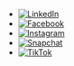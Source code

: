 
- [![LinkedIn](https://img.shields.io/badge/LinkedIn-%230077B5.svg?style=for-the-badge&logo=linkedin&logoColor=white)](https://www.linkedin.com/in/abdallah-mostafa-049779234)
- [![Facebook](https://img.shields.io/badge/Facebook-%231877F2.svg?style=for-the-badge&logo=facebook&logoColor=white)](https://www.facebook.com/abdalla.mostafa.545?mibextid=wwXIfr)
- [![Instagram](https://img.shields.io/badge/Instagram-%23E4405F.svg?style=for-the-badge&logo=instagram&logoColor=white)](https://www.instagram.com/abdallah_mostafa49/profilecard/)
- [![Snapchat](https://img.shields.io/badge/Snapchat-%23FFFC00.svg?style=for-the-badge&logo=snapchat&logoColor=black)](https://l.instagram.com/?u=https%3A%2F%2Fwww.snapchat.com%2Fadd%2Fabdallah492006%3Fshare_id%3DbGsiCn_6SHyv5wTISSgrnQ%26locale%3Dar_EG%2540numbers%253Dlatn%26fbclid%3DPAZXh0bgNhZW0CMTEAAabeIO4dDQvNfEguWHf-XqkVcqmvwaOO4napOhp9hs1hw957Ux39X5-m3xc_aem_TGyNNc4xZgLkAUorFON1GA&e=AT1ycy7zCqu_QmiOluN9E1mDfyT8SvYwqBpJjhsiwp5misDiQXuvfsUJzBESqzzvW5r4Qa8jcPmdICDLPAjbs7UClLSNeRM7tDqnzg)
- [![TikTok](https://img.shields.io/badge/TikTok-%23000000.svg?style=for-the-badge&logo=tiktok&logoColor=white)](https://www.tiktok.com/@abdallah_mostafa49)

